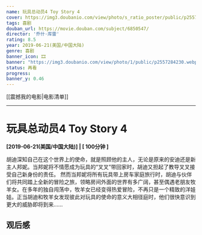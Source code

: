```yaml
---
name: 玩具总动员4 Toy Story 4
cover: https://img3.doubanio.com/view/photo/s_ratio_poster/public/p2557284230.webp
tags: 喜剧
douban_url: https://movie.douban.com/subject/6850547/
director: '乔什·库雷'
rating: 8.5
year: 2019-06-21(美国/中国大陆)
genre: 喜剧
banner_icon: 🎞
banner: "https://img3.doubanio.com/view/photo/1/public/p2557284230.webp"
status: 再看
progress: 
banner_y: 0.46
---
```


[[震撼我的电影|电影清单]]

---

# 玩具总动员4 Toy Story 4

**[2019-06-21(美国/中国大陆)] | [ 100分钟 ]** 

胡迪深知自己在这个世界上的使命，就是照顾他的主人，无论是原来的安迪还是新主人邦妮。当邦妮将不情愿成为玩具的“叉叉”带回家时，胡迪又担起了教导叉叉接受自己新身份的责任。 然而当邦妮将所有玩具带上房车家庭旅行时，胡迪与伙伴们将共同踏上全新的冒险之旅，领略房间外面的世界有多广阔，甚至偶遇老朋友牧羊女。在多年的独自闯荡中，牧羊女已经变得热爱冒险，不再只是一个精致的洋娃娃。正当胡迪和牧羊女发现彼此对玩具的使命的意义大相径庭时，他们很快意识到更大的威胁即将到来……

## 观后感

